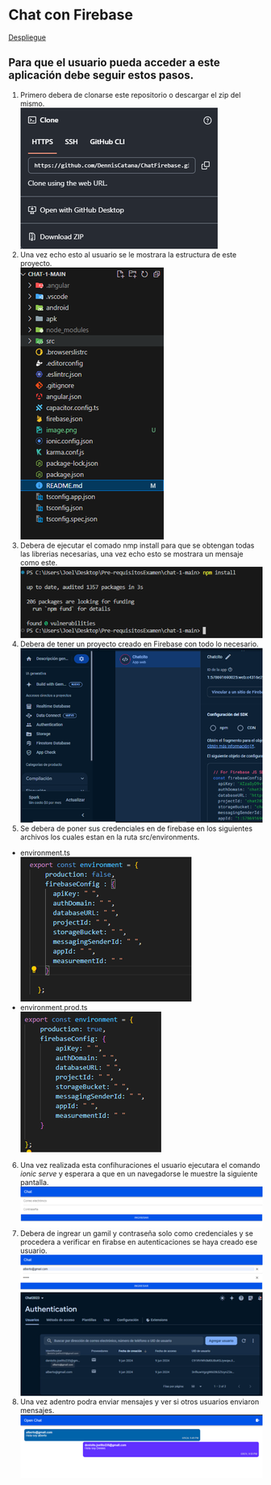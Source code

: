 # Chat con Firebase 
[Despliegue](https://despliegues-c6658.web.app/)
## Para que el usuario pueda acceder a este aplicación debe seguir estos pasos.
1. Primero debera de clonarse este repositorio o descargar el zip del mismo. <br>
![Descripción de la imagen](fotos/image-3.png)
2. Una vez echo esto al usuario se le mostrara la estructura de este proyecto. <br>
![Descripción de la imagen](fotos/image-1.png)
3. Debera de ejecutar el comado nmp install para que se obtengan todas las librerias necesarias, una vez echo esto se mostrara un mensaje como este. <br>
![Descripción de la imagen](fotos/image-2.png)
4. Debera de tener un proyecto creado en Firebase con todo lo necesario.<br>
![Descripción de la imagen](fotos/firebase.png)
5. Se debera de poner sus credenciales en de firebase en los siguientes archivos los cuales estan en la ruta src/environments.
 - environment.ts <br>
![alt text](fotos/env.png)
 - environment.prod.ts<br>
![alt text](fotos/envprod.png)
6. Una vez realizada esta confihuraciones el usuario ejecutara el comando *ionic serve* y esperara a que en un navegadorse le muestre la siguiente pantalla. <br>
![Descripción de la imagen](fotos/image.png)
7. Debera de ingrear un gamil y contraseña solo como credenciales y se procedera a verificar en firabse en autenticaciones se haya creado ese usuario. <br>
![alt text](fotos/alberto.png)
![alt text](fotos/usuarios.png)
8. Una vez adentro podra enviar mensajes y ver si otros usuarios enviaron mensajes. <br>
![alt text](fotos/chat.png)
